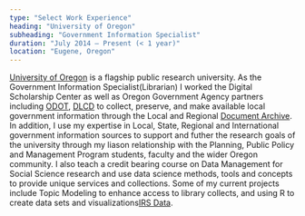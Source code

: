 ```yaml
---
type: "Select Work Experience"
heading: "University of Oregon"
subheading: "Government Information Specialist"
duration: "July 2014 – Present (< 1 year)"
location: "Eugene, Oregon"
---
```


<a href="http://uoregon.edu/" target="_blank">University of Oregon</a> is a flagship public research university. As the Government Information Specialist(Librarian) I worked the Digital Scholarship Center as well as Oregon Government Agency partners including <a href= http://www.oregon.gov/odot/pages/index.aspx target="_blank">ODOT</a>, <a href=http://www.oregon.gov/lcd/Pages/index.aspx target="_blank"> DLCD</a> to collect, preserve, and make available local government information through the Local and Regional <a href=https://scholarsbank.uoregon.edu/xmlui/handle/1794/7549>Document Archive</a>.  In addition, I use my expertise in Local, State, Regional and International government information sources to support and futher the research goals of the university through my liason relationship with the Planning, Public Policy and Management Program students, faculty and the wider Oregon community. I also teach a credit bearing course on Data Management for Social Science research and use data science methods, tools and concepts to provide unique services and collections.  Some of my current projects include Topic Modeling to enhance access to library collects, and using R to create data sets and visualizations<a href="https://github.com/UODocCenter/990sandEOBMFmerged" target="_blank">IRS Data</a>.
